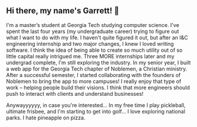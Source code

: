 ## Hi there, my name's Garrett! 👋

I'm a master’s student at Georgia Tech studying computer science. I've spent the last four years (my undergraduate career) trying to figure out what I want to do with my life. I haven't quite figured it out, but after an I&C engineering internship and two major changes, I knew I loved writing software. I think the idea of being able to create so much utility out of so little capital really intrigued me. Three MORE internships later and my undergrad complete, I'm still exploring the industry. In my senior year, I built a web app for the Georgia Tech chapter of Noblemen, a Christian ministry. After a successful semester, I started collaborating with the founders of Noblemen to bring the app to more campuses! I really enjoy that type of work – helping people build their visions. I think that more engineers should push to interact with clients and understand businesses!

Anywayyyyyy, in case you're interested... In my free time I play pickleball, ultimate frisbee, and I'm starting to get into golf... I love exploring national parks. I hate pineapple on pizza.

